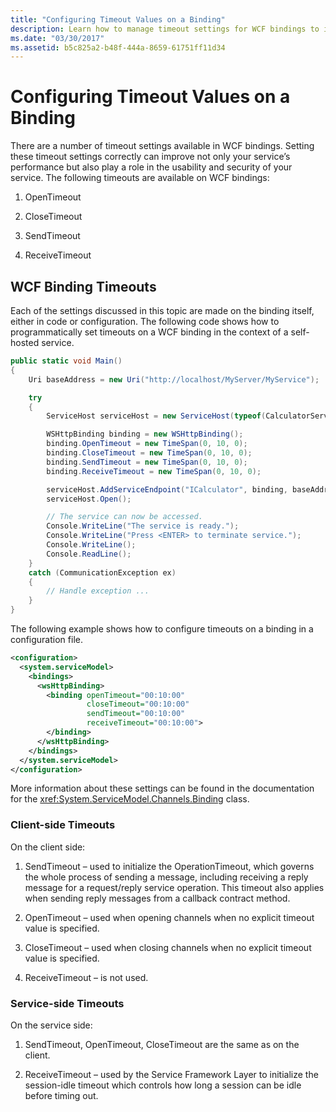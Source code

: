 ```yaml
---
title: "Configuring Timeout Values on a Binding"
description: Learn how to manage timeout settings for WCF bindings to improve performance, usability, and security of your service.
ms.date: "03/30/2017"
ms.assetid: b5c825a2-b48f-444a-8659-61751ff11d34
---
```

# Configuring Timeout Values on a Binding

There are a number of timeout settings available in WCF bindings. Setting these timeout settings correctly can improve not only your service’s performance but also play a role in the usability and security of your service. The following timeouts are available on WCF bindings:  
  
1. OpenTimeout  
  
2. CloseTimeout  
  
3. SendTimeout  
  
4. ReceiveTimeout  
  
## WCF Binding Timeouts  

 Each of the settings discussed in this topic are made on the binding itself, either in code or configuration. The following code shows how to programmatically set timeouts on a WCF binding in the context of a self-hosted service.  
  
```csharp  
public static void Main()
{
    Uri baseAddress = new Uri("http://localhost/MyServer/MyService");

    try
    {
        ServiceHost serviceHost = new ServiceHost(typeof(CalculatorService));

        WSHttpBinding binding = new WSHttpBinding();
        binding.OpenTimeout = new TimeSpan(0, 10, 0);
        binding.CloseTimeout = new TimeSpan(0, 10, 0);
        binding.SendTimeout = new TimeSpan(0, 10, 0);
        binding.ReceiveTimeout = new TimeSpan(0, 10, 0);

        serviceHost.AddServiceEndpoint("ICalculator", binding, baseAddress);
        serviceHost.Open();

        // The service can now be accessed.
        Console.WriteLine("The service is ready.");
        Console.WriteLine("Press <ENTER> to terminate service.");
        Console.WriteLine();
        Console.ReadLine();
    }
    catch (CommunicationException ex)
    {
        // Handle exception ...
    }
}
```  
  
 The following example shows how to configure timeouts on a binding in a configuration file.  
  
```xml  
<configuration>
  <system.serviceModel>
    <bindings>
      <wsHttpBinding>
        <binding openTimeout="00:10:00"
                 closeTimeout="00:10:00"
                 sendTimeout="00:10:00"
                 receiveTimeout="00:10:00">
        </binding>
      </wsHttpBinding>
    </bindings>
  </system.serviceModel>
</configuration>
```  
  
 More information about these settings can be found in the documentation for the <xref:System.ServiceModel.Channels.Binding> class.  
  
### Client-side Timeouts  

 On the client side:  
  
1. SendTimeout – used to initialize the OperationTimeout, which governs the whole process of sending a message, including receiving a reply message for a request/reply service operation. This timeout also applies when sending reply messages from a callback contract method.  
  
2. OpenTimeout – used when opening channels when no explicit timeout value is specified.  
  
3. CloseTimeout – used when closing channels when no explicit timeout value is specified.  
  
4. ReceiveTimeout – is not used.  
  
### Service-side Timeouts  

 On the service side:  
  
1. SendTimeout, OpenTimeout, CloseTimeout are the same as on the client.  
  
2. ReceiveTimeout – used by the Service Framework Layer to initialize the session-idle timeout which controls how long a session can be idle before timing out.
